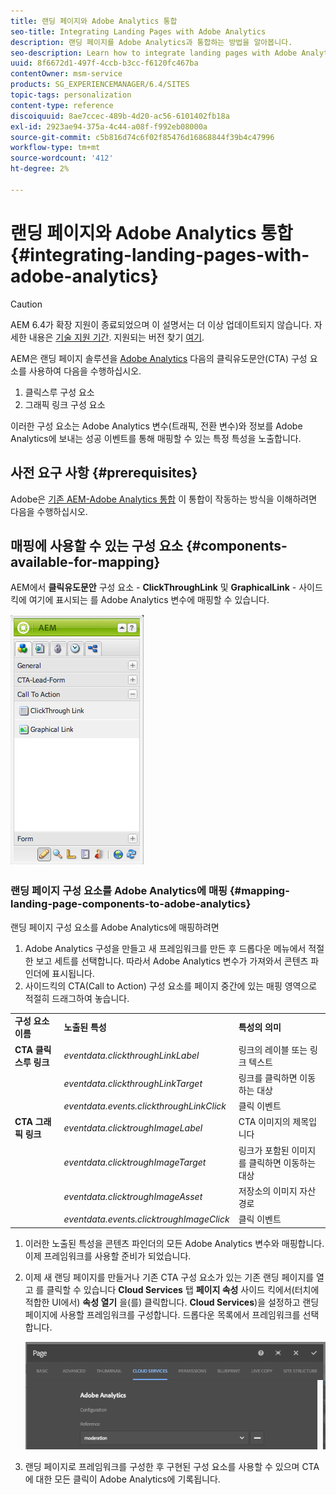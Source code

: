 ```yaml
---
title: 랜딩 페이지와 Adobe Analytics 통합
seo-title: Integrating Landing Pages with Adobe Analytics
description: 랜딩 페이지를 Adobe Analytics과 통합하는 방법을 알아봅니다.
seo-description: Learn how to integrate landing pages with Adobe Analytics.
uuid: 8f6672d1-497f-4ccb-b3cc-f6120fc467ba
contentOwner: msm-service
products: SG_EXPERIENCEMANAGER/6.4/SITES
topic-tags: personalization
content-type: reference
discoiquuid: 8ae7ccec-489b-4d20-ac56-6101402fb18a
exl-id: 2923ae94-375a-4c44-a08f-f992eb08000a
source-git-commit: c5b816d74c6f02f85476d16868844f39b4c47996
workflow-type: tm+mt
source-wordcount: '412'
ht-degree: 2%

---
```


# 랜딩 페이지와 Adobe Analytics 통합{#integrating-landing-pages-with-adobe-analytics}

>[!CAUTION]
>
>AEM 6.4가 확장 지원이 종료되었으며 이 설명서는 더 이상 업데이트되지 않습니다. 자세한 내용은 [기술 지원 기간](https://helpx.adobe.com/kr/support/programs/eol-matrix.html). 지원되는 버전 찾기 [여기](https://experienceleague.adobe.com/docs/).

AEM은 랜딩 페이지 솔루션을 [Adobe Analytics](https://www.omniture.com/en/products/analytics/sitecatalyst) 다음의 클릭유도문안(CTA) 구성 요소를 사용하여 다음을 수행하십시오.

1. 클릭스루 구성 요소
1. 그래픽 링크 구성 요소

이러한 구성 요소는 Adobe Analytics 변수(트래픽, 전환 변수)와 정보를 Adobe Analytics에 보내는 성공 이벤트를 통해 매핑할 수 있는 특정 특성을 노출합니다.

## 사전 요구 사항 {#prerequisites}

Adobe은 [기존 AEM-Adobe Analytics 통합](/help/sites-administering/adobeanalytics.md) 이 통합이 작동하는 방식을 이해하려면 다음을 수행하십시오.

## 매핑에 사용할 수 있는 구성 요소 {#components-available-for-mapping}

AEM에서 **클릭유도문안** 구성 요소 - **ClickThroughLink** 및 **GraphicalLink** - 사이드킥에 여기에 표시되는 를 Adobe Analytics 변수에 매핑할 수 있습니다.

![chlimage_1-21](assets/chlimage_1-21.jpeg)

### 랜딩 페이지 구성 요소를 Adobe Analytics에 매핑 {#mapping-landing-page-components-to-adobe-analytics}

랜딩 페이지 구성 요소를 Adobe Analytics에 매핑하려면

1. Adobe Analytics 구성을 만들고 새 프레임워크를 만든 후 드롭다운 메뉴에서 적절한 보고 세트를 선택합니다. 따라서 Adobe Analytics 변수가 가져와서 콘텐츠 파인더에 표시됩니다.
1. 사이드킥의 CTA(Call to Action) 구성 요소를 페이지 중간에 있는 매핑 영역으로 적절히 드래그하여 놓습니다.

<table> 
 <tbody>
  <tr>
   <td><strong>구성 요소 이름</strong></td> 
   <td><strong>노출된 특성</strong></td> 
   <td><strong>특성의 의미</strong></td> 
  </tr>
  <tr>
   <td><strong>CTA 클릭스루 링크</strong></td> 
   <td><i>eventdata.clickthroughLinkLabel</i> <br /> </td> 
   <td>링크의 레이블 또는 링크 텍스트 </td> 
  </tr>
  <tr>
   <td><br type="_moz" /> </td> 
   <td><i>eventdata.clickthroughLinkTarget</i> <br /> </td> 
   <td>링크를 클릭하면 이동하는 대상 </td> 
  </tr>
  <tr>
   <td><br type="_moz" /> </td> 
   <td><i>eventdata.events.clickthroughLinkClick</i> <br /> </td> 
   <td>클릭 이벤트 </td> 
  </tr>
  <tr>
   <td><strong>CTA 그래픽 링크</strong></td> 
   <td><i>eventdata.clicktroughImageLabel</i> <br /> </td> 
   <td>CTA 이미지의 제목입니다 </td> 
  </tr>
  <tr>
   <td><br type="_moz" /> </td> 
   <td><i>eventdata.clicktroughImageTarget</i> <br /> </td> 
   <td>링크가 포함된 이미지를 클릭하면 이동하는 대상</td> 
  </tr>
  <tr>
   <td><br type="_moz" /> </td> 
   <td><i>eventdata.clicktroughImageAsset</i> <br /> </td> 
   <td>저장소의 이미지 자산 경로 </td> 
  </tr>
  <tr>
   <td><br type="_moz" /> </td> 
   <td><i>eventdata.events.clicktroughImageClick</i> <br /> </td> 
   <td>클릭 이벤트</td> 
  </tr>
 </tbody>
</table>

1. 이러한 노출된 특성을 콘텐츠 파인더의 모든 Adobe Analytics 변수와 매핑합니다. 이제 프레임워크를 사용할 준비가 되었습니다.
1. 이제 새 랜딩 페이지를 만들거나 기존 CTA 구성 요소가 있는 기존 랜딩 페이지를 열고 를 클릭할 수 있습니다 **Cloud Services** 탭 **페이지 속성** 사이드 킥에서(터치에 적합한 UI에서) **속성 열기** 을(를) 클릭합니다. **Cloud Services**)을 설정하고 랜딩 페이지에 사용할 프레임워크를 구성합니다. 드롭다운 목록에서 프레임워크를 선택합니다.

   ![chlimage_1-25](assets/chlimage_1-25.png)

1. 랜딩 페이지로 프레임워크를 구성한 후 구현된 구성 요소를 사용할 수 있으며 CTA에 대한 모든 클릭이 Adobe Analytics에 기록됩니다.
